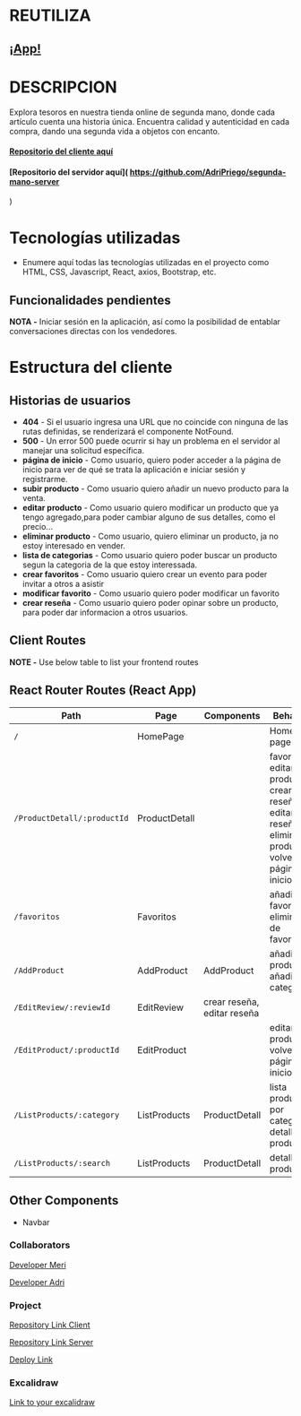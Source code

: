 # REUTILIZA

## [¡App!](https://project-segunda-mano.netlify.app/)

# DESCRIPCION
Explora tesoros  en nuestra tienda online de segunda mano, donde cada artículo cuenta una historia única. Encuentra calidad y autenticidad en cada compra, dando una segunda vida a objetos con encanto.

#### [Repositorio del cliente aquí]( https://github.com/meritxellavila/segunda-mano-client-)
#### [Repositorio del servidor aquí]( https://github.com/AdriPriego/segunda-mano-server
)

# Tecnologías utilizadas

- Enumere aquí todas las tecnologías utilizadas en el proyecto como  HTML, CSS, Javascript, React, axios, Bootstrap, etc.

## Funcionalidades pendientes

**NOTA -** Iniciar sesión en la aplicación, así como la posibilidad de entablar conversaciones directas con los vendedores.

# Estructura del cliente

## Historias de usuarios

- **404** - Si el usuario ingresa una URL que no coincide con ninguna de las rutas definidas, se renderizará el componente NotFound.
- **500** - Un error 500 puede ocurrir si hay un problema en el servidor al manejar una solicitud específica. 
- **página de inicio** - Como usuario, quiero poder acceder a la página de inicio para ver de qué se trata la aplicación e iniciar sesión y registrarme.
- **subir producto** - Como usuario quiero añadir un nuevo producto para la venta.
- **editar producto** - Como usuario quiero modificar un producto que ya tengo agregado,para poder cambiar alguno de sus detalles, como el precio...
- **eliminar producto** - Como usuario, quiero eliminar un producto, ja no estoy interesado en vender.
- **lista de categorias** - Como usuario quiero poder buscar un producto segun la categoria de la que estoy interessada. 
- **crear favoritos** - Como usuario quiero crear un evento para poder invitar a otros a asistir
- **modificar favorito** - Como usuario quiero poder modificar un favorito 
- **crear reseña** - Como usuario quiero poder opinar sobre un producto, para poder dar informacion a otros usuarios.

## Client Routes

**NOTE -** Use below table to list your frontend routes

## React Router Routes (React App)



| Path                      | Page            | Components        | Behavior                                                      |
| ------------------------- | ----------------| ----------------  |  ------------------------------------------------------------  |
| `/`                       | HomePage           |                   | Home page                                                     |
| `/ProductDetall/:productId`                 | ProductDetall        |                   | favoritos, editar producto, crear reseña, editar reseña, eliminar producto, volver a página de inicio |
| `/favoritos`                  | Favoritos          |                   | añadir a favoritos, eliminar de favoritos  |
| `/AddProduct`                | AddProduct        | AddProduct       | añadir productos, añadir categorías            |
| `/EditReview/:reviewId`             | EditReview       | crear reseña, editar reseña                                   |
| `/EditProduct/:productId`             | EditProduct       |                   | editar producto, volver a página de inicio                                 |
| `/ListProducts/:category`       | ListProducts   | ProductDetall        | lista producto por categoría, detalle de producto                                |
| `/ListProducts/:search`       | ListProducts   | ProductDetall        | detalle de producto                               |



## Other Components
- Navbar

 ### Collaborators

[Developer Meri](https://github.com/meritxellavila)

[Developer Adri](https://github.com/AdriPriego)

### Project

[Repository Link Client](https://github.com/meritxellavila/segunda-mano-client-)

[Repository Link Server](https://github.com/AdriPriego/segunda-mano-server)

[Deploy Link](https://project-segunda-mano.netlify.app/)

### Excalidraw

[Link to your excalidraw](https://excalidraw.com/#json=-S99i0hkmG2R7IvDwDS1J,2pf2aQOCxvalzgbQICi5Tg)